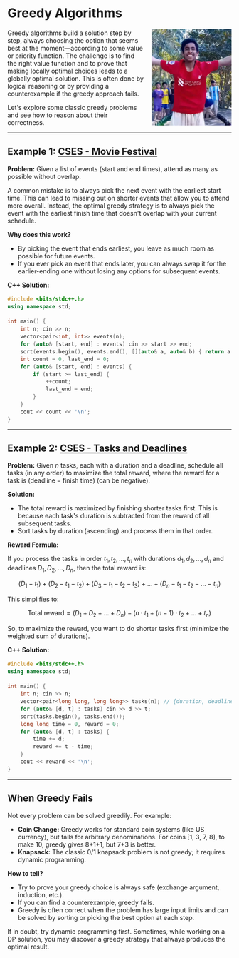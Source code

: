 # Greedy Algorithms

<img src="../img/mrgriddy.jpeg" alt="Greedy mr" width="180" style="float:right; margin-left:1em; margin-bottom:1em;" />

<!-- ![mr greedy](../img/mrgriddy.jpeg) -->

Greedy algorithms build a solution step by step, always choosing the option that seems best at the moment—according to some value or priority function. The challenge is to find the right value function and to prove that making locally optimal choices leads to a globally optimal solution. This is often done by logical reasoning or by providing a counterexample if the greedy approach fails.

Let's explore some classic greedy problems and see how to reason about their correctness.

---

## Example 1: [CSES - Movie Festival](https://cses.fi/problemset/task/1629)

**Problem:** Given a list of events (start and end times), attend as many as possible without overlap.

A common mistake is to always pick the next event with the earliest start time. This can lead to missing out on shorter events that allow you to attend more overall. Instead, the optimal greedy strategy is to always pick the event with the earliest finish time that doesn't overlap with your current schedule.

**Why does this work?**
- By picking the event that ends earliest, you leave as much room as possible for future events.
- If you ever pick an event that ends later, you can always swap it for the earlier-ending one without losing any options for subsequent events.

**C++ Solution:**

```cpp
#include <bits/stdc++.h>
using namespace std;

int main() {
    int n; cin >> n;
    vector<pair<int, int>> events(n);
    for (auto& [start, end] : events) cin >> start >> end;
    sort(events.begin(), events.end(), [](auto& a, auto& b) { return a.second < b.second; });
    int count = 0, last_end = 0;
    for (auto& [start, end] : events) {
        if (start >= last_end) {
            ++count;
            last_end = end;
        }
    }
    cout << count << '\n';
}
```

---

## Example 2: [CSES - Tasks and Deadlines](https://cses.fi/problemset/task/1630)

**Problem:** Given $n$ tasks, each with a duration and a deadline, schedule all tasks (in any order) to maximize the total reward, where the reward for a task is $(\text{deadline} - \text{finish time})$ (can be negative).

**Solution:**
- The total reward is maximized by finishing shorter tasks first. This is because each task's duration is subtracted from the reward of all subsequent tasks.
- Sort tasks by duration (ascending) and process them in that order.

**Reward Formula:**

If you process the tasks in order $t_1, t_2, \ldots, t_n$ with durations $d_1, d_2, \ldots, d_n$ and deadlines $D_1, D_2, \ldots, D_n$, then the total reward is:

$$
(D_1 - t_1) + (D_2 - t_1 - t_2) + (D_3 - t_1 - t_2 - t_3) + \ldots + (D_n - t_1 - t_2 - \ldots - t_n)
$$

This simplifies to:

$$
\text{Total reward} = (D_1 + D_2 + \ldots + D_n) - (n \cdot t_1 + (n-1) \cdot t_2 + \ldots + t_n)
$$

So, to maximize the reward, you want to do shorter tasks first (minimize the weighted sum of durations).

**C++ Solution:**

```cpp
#include <bits/stdc++.h>
using namespace std;

int main() {
    int n; cin >> n;
    vector<pair<long long, long long>> tasks(n); // {duration, deadline}
    for (auto& [d, t] : tasks) cin >> d >> t;
    sort(tasks.begin(), tasks.end());
    long long time = 0, reward = 0;
    for (auto& [d, t] : tasks) {
        time += d;
        reward += t - time;
    }
    cout << reward << '\n';
}
```

---

## When Greedy Fails

Not every problem can be solved greedily. For example:
- **Coin Change:** Greedy works for standard coin systems (like US currency), but fails for arbitrary denominations. For coins [1, 3, 7, 8], to make 10, greedy gives 8+1+1, but 7+3 is better.
- **Knapsack:** The classic 0/1 knapsack problem is not greedy; it requires dynamic programming.

**How to tell?**
- Try to prove your greedy choice is always safe (exchange argument, induction, etc.).
- If you can find a counterexample, greedy fails.
- Greedy is often correct when the problem has large input limits and can be solved by sorting or picking the best option at each step.

If in doubt, try dynamic programming first. Sometimes, while working on a DP solution, you may discover a greedy strategy that always produces the optimal result.